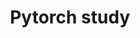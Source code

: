 ---
title: "Pytorch study"
permalink: /categories/pytorch/
layout: category
author_profile: true
taxonomy: pytorch
---